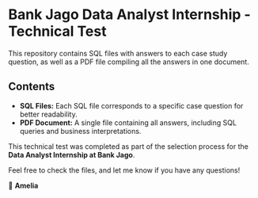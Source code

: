 # Bank Jago Data Analyst Internship - Technical Test

This repository contains SQL files with answers to each case study question, as well as a PDF file compiling all the answers in one document.  

## Contents
- **SQL Files:** Each SQL file corresponds to a specific case question for better readability.  
- **PDF Document:** A single file containing all answers, including SQL queries and business interpretations.  

This technical test was completed as part of the selection process for the **Data Analyst Internship at Bank Jago**.  

Feel free to check the files, and let me know if you have any questions!  

🚀 **Amelia**
